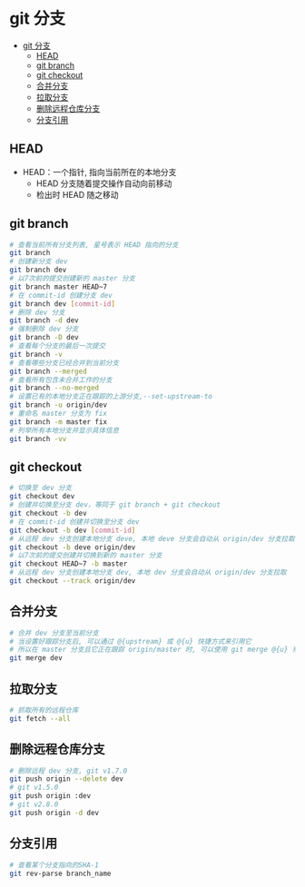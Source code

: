 # git 分支

- [git 分支](#git-%E5%88%86%E6%94%AF)
  - [HEAD](#head)
  - [git branch](#git-branch)
  - [git checkout](#git-checkout)
  - [合并分支](#%E5%90%88%E5%B9%B6%E5%88%86%E6%94%AF)
  - [拉取分支](#%E6%8B%89%E5%8F%96%E5%88%86%E6%94%AF)
  - [删除远程仓库分支](#%E5%88%A0%E9%99%A4%E8%BF%9C%E7%A8%8B%E4%BB%93%E5%BA%93%E5%88%86%E6%94%AF)
  - [分支引用](#%E5%88%86%E6%94%AF%E5%BC%95%E7%94%A8)

## HEAD

- HEAD：一个指针, 指向当前所在的本地分支
  - HEAD 分支随着提交操作自动向前移动
  - 检出时 HEAD 随之移动

## git branch

```sh
# 查看当前所有分支列表, 星号表示 HEAD 指向的分支
git branch
# 创建新分支 dev
git branch dev
# 以7次前的提交创建新的 master 分支
git branch master HEAD~7
# 在 commit-id 创建分支 dev
git branch dev [commit-id]
# 删除 dev 分支
git branch -d dev
# 强制删除 dev 分支
git branch -D dev
# 查看每个分支的最后一次提交
git branch -v
# 查看哪些分支已经合并到当前分支
git branch --merged
# 查看所有包含未合并工作的分支
git branch --no-merged
# 设置已有的本地分支正在跟踪的上游分支,--set-upstream-to
git branch -u origin/dev
# 重命名 master 分支为 fix
git branch -m master fix
# 列举所有本地分支并显示具体信息
git branch -vv
```

## git checkout

```sh
# 切换至 dev 分支
git checkout dev
# 创建并切换至分支 dev，等同于 git branch + git checkout
git checkout -b dev
# 在 commit-id 创建并切换至分支 dev
git checkout -b dev [commit-id]
# 从远程 dev 分支创建本地分支 deve, 本地 deve 分支会自动从 origin/dev 分支拉取
git checkout -b deve origin/dev
# 以7次前的提交创建并切换到新的 master 分支
git checkout HEAD~7 -b master
# 从远程 dev 分支创建本地分支 dev, 本地 dev 分支会自动从 origin/dev 分支拉取
git checkout --track origin/dev
```

## 合并分支

```sh
# 合并 dev 分支至当前分支
# 当设置好跟踪分支后, 可以通过 @{upstream} 或 @{u} 快捷方式来引用它
# 所以在 master 分支且它正在跟踪 origin/master 时, 可以使用 git merge @{u} 来取代 git merge origin/master
git merge dev
```

## 拉取分支

```sh
# 抓取所有的远程仓库
git fetch --all
```

## 删除远程仓库分支

```sh
# 删除远程 dev 分支, git v1.7.0
git push origin --delete dev
# git v1.5.0
git push origin :dev
# git v2.8.0
git push origin -d dev
```

## 分支引用

```sh
# 查看某个分支指向的SHA-1
git rev-parse branch_name
```
